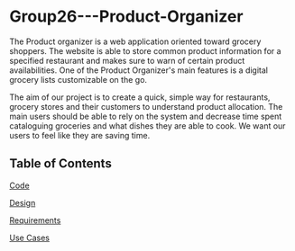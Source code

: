 # Group26---Product-Organizer

The Product organizer is a web application oriented toward grocery shoppers. The website is able to store common product information for a specified restaurant and makes sure to warn of certain product availabilities. One of the Product Organizer's main features is a digital grocery lists customizable on the go. 

The aim of our project is to create a quick, simple way for restaurants, grocery stores and their customers to understand product allocation. The main users should be able to rely on the system and decrease time spent cataloguing groceries and what dishes they are able to cook. We want our users to feel like they are saving time.

## Table of Contents

[Code](https://github.com/SOFE2720/Group26---Product-Organizer/main/Code)

[Design](https://github.com/SOFE2720/Group26---Product-Organizer/main/Design)

[Requirements](https://github.com/SOFE2720/Group26---Product-Organizer/main/Requirements)

[Use Cases](https://github.com/SOFE2720/Group26---Product-Organizer/main/UseCases)
